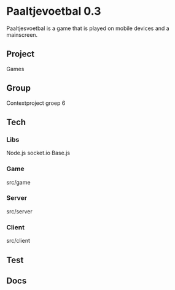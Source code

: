 # Paaltjevoetbal 0.3

Paaltjesvoetbal is a game that is played on mobile devices and a mainscreen.

## Project

Games

## Group

Contextproject groep 6

## Tech

### Libs

Node.js
socket.io
Base.js

### Game

src/game

### Server

src/server

### Client

src/client

## Test

## Docs
